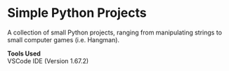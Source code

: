 # Simple Python Projects
A collection of small Python projects, ranging from manipulating strings to small computer games (i.e. Hangman). 

**Tools Used**<br>
VSCode IDE (Version 1.67.2)
